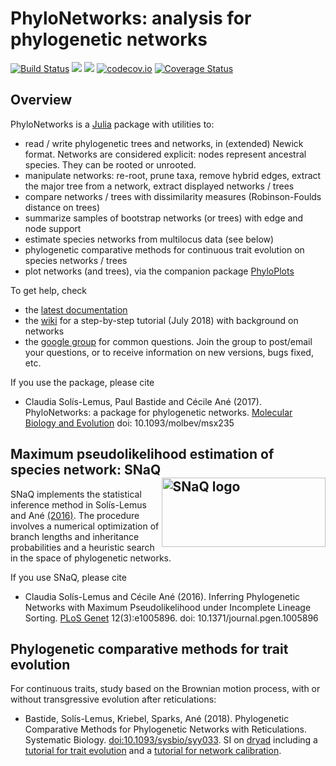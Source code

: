 # PhyloNetworks: analysis for phylogenetic networks

[![Build Status](https://travis-ci.org/crsl4/PhyloNetworks.jl.svg)](https://travis-ci.org/crsl4/PhyloNetworks.jl)
[![](https://img.shields.io/badge/docs-stable-blue.svg)](https://crsl4.github.io/PhyloNetworks.jl/stable)
[![](https://img.shields.io/badge/docs-latest-blue.svg)](https://crsl4.github.io/PhyloNetworks.jl/latest)
[![codecov.io](http://codecov.io/github/crsl4/PhyloNetworks.jl/coverage.svg?branch=master)](http://codecov.io/github/crsl4/PhyloNetworks.jl?branch=master)
[![Coverage Status](https://coveralls.io/repos/crsl4/PhyloNetworks.jl/badge.svg?branch=master&service=github)](https://coveralls.io/github/crsl4/PhyloNetworks?branch=master)

## Overview

PhyloNetworks is a [Julia](http://julialang.org) package with utilities to:
- read / write phylogenetic trees and networks,
  in (extended) Newick format.
  Networks are considered explicit: nodes represent ancestral species.
  They can be rooted or unrooted.
- manipulate networks: re-root, prune taxa, remove hybrid edges,
  extract the major tree from a network, extract displayed networks / trees
- compare networks / trees with dissimilarity measures
  (Robinson-Foulds distance on trees)
- summarize samples of bootstrap networks (or trees)
  with edge and node support
- estimate species networks from multilocus data (see below)
- phylogenetic comparative methods for continuous trait evolution
  on species networks / trees
- plot networks (and trees), via the companion package
  [PhyloPlots](https://github.com/cecileane/PhyloPlots.jl)

To get help, check

- the [latest documentation](https://crsl4.github.io/PhyloNetworks.jl/latest)
- the [wiki](https://github.com/crsl4/PhyloNetworks.jl/wiki) for a step-by-step tutorial
  (July 2018) with background on networks
- the [google group](https://groups.google.com/forum/#!forum/phylonetworks-users)
  for common questions. Join the group to post/email your questions,
  or to receive information on new versions, bugs fixed, etc.

If you use the package, please cite

- Claudia Sol&iacute;s-Lemus, Paul Bastide and C&eacute;cile An&eacute; (2017). PhyloNetworks: a package for phylogenetic networks. [Molecular Biology and Evolution](https://academic.oup.com/mbe/article/doi/10.1093/molbev/msx235/4103410/PhyloNetworks-a-package-for-phylogenetic-networks?guestAccessKey=230afceb-df28-4160-832d-aa7c73f86369) doi: 10.1093/molbev/msx235

## Maximum pseudolikelihood estimation of species network: SNaQ <img src="http://pages.stat.wisc.edu/~claudia/Images/snaq.png" align=right title="SNaQ logo" width=262.5 height=111>
<!-- ![SNaQ logo](http://pages.stat.wisc.edu/~claudia/Images/snaq.png)
original size: 525px × 222px-->

SNaQ implements the statistical inference method in Sol&iacute;s-Lemus and An&eacute;
[(2016)](http://journals.plos.org/plosgenetics/article?id=10.1371/journal.pgen.1005896).
The procedure involves a
numerical optimization of branch lengths and inheritance probabilities
and a heuristic search in the space of phylogenetic
networks.

If you use SNaQ, please cite

- Claudia Sol&iacute;s-Lemus and C&eacute;cile An&eacute; (2016).
  Inferring Phylogenetic Networks with Maximum Pseudolikelihood under Incomplete Lineage Sorting.
  [PLoS Genet](http://journals.plos.org/plosgenetics/article?id=10.1371/journal.pgen.1005896)
  12(3):e1005896. doi: 10.1371/journal.pgen.1005896

## Phylogenetic comparative methods for trait evolution

For continuous traits, study based on the Brownian motion process,
with or without transgressive evolution after reticulations:

- Bastide, Solís-Lemus, Kriebel, Sparks, Ané (2018).
  Phylogenetic Comparative Methods for Phylogenetic Networks with Reticulations.
  Systematic Biology.
  [doi:10.1093/sysbio/syy033](https://doi.org/10.1093/sysbio/syy033).
  SI on [dryad](http://dx.doi.org/10.5061/dryad.nt2g6)
  including a [tutorial for trait evolution](https://datadryad.org/bitstream/handle/10255/dryad.177752/xiphophorus_PCM_analysis.html?sequence=1)
  and a [tutorial for network calibration](https://datadryad.org/bitstream/handle/10255/dryad.177754/xiphophorus_networks_calibration.html?sequence=1).
  